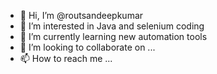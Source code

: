- 👋 Hi, I’m @routsandeepkumar
- 👀 I’m interested in Java and selenium coding
- 🌱 I’m currently learning new automation tools 
- 💞️ I’m looking to collaborate on ...
- 📫 How to reach me ...

<!---
routsandeepkumar/routsandeepkumar is a ✨ special ✨ repository because its `README.md` (this file) appears on your GitHub profile.
You can click the Preview link to take a look at your changes.
--->

